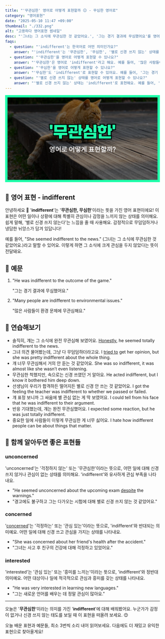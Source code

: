 ```yaml
---
title: "'무관심한' 영어로 어떻게 표현할까 😐 - 무심한 영어로"
category: "영어표현"
date: "2025-05-10 11:47 +09:00"
thumbnail: "./332.png"
alt: "고용하다 영어표현 썸네일"
desc: "'그녀는 그 소식에 무관심한 것 같았어요.', '그는 경기 결과에 무심했어요'를 영어로 어떻게 할까요? 다양한 예문을 통해서 연습하고 본인의 표현으로 만들어 보세요."
faqs:
  - question: "'indifferent'는 한국어로 어떤 의미인가요?"
    answer: "'indifferent'는 '무관심한', '무심한', '별로 신경 쓰지 않는' 상태를 뜻해요. 어떤 일이나 상황에 특별한 관심이나 감정을 느끼지 않는 모습을 표현할 때 사용해요."
  - question: "'무관심한'을 영어로 어떻게 표현할 수 있나요?"
    answer: "'무관심한'은 영어로 'indifferent'라고 해요. 예를 들어, '많은 사람들이 환경 문제에 무관심해요.'는 'Many people are indifferent to environmental issues.'로 표현할 수 있어요."
  - question: "'무심한'을 영어로 어떻게 표현할 수 있나요?"
    answer: "'무심한'도 'indifferent'로 표현할 수 있어요. 예를 들어, '그는 경기 결과에 무심했어요.'는 'He was indifferent to the outcome of the game.'로 말할 수 있어요."
  - question: "'별로 신경 쓰지 않는' 상태를 영어로 어떻게 표현할 수 있나요?"
    answer: "'별로 신경 쓰지 않는' 상태는 'indifferent'로 표현해요. 예를 들어, '그녀는 그 소식에 무관심한 것 같았어요.'는 'She seemed indifferent to the news.'라고 할 수 있어요."
---
```


!['무관심한' 영어표현 썸네일](./332.png)

## 🌟 영어 표현 - indifferent

안녕하세요 👋 '**indifferent**'는 '**무관심한, 무심한**'이라는 뜻을 가진 영어 표현이에요! 이 표현은 어떤 일이나 상황에 대해 특별히 관심이나 감정을 느끼지 않는 상태를 의미해요. 쉽게 말해, '별로 신경 쓰지 않는다'는 느낌을 줄 때 사용해요. 감정적으로 무덤덤하거나 냉담한 뉘앙스가 담겨 있답니다!

예를 들어, "She seemed indifferent to the news." (그녀는 그 소식에 무관심한 것 같았어요.)라고 말할 수 있어요. 이렇게 하면 그 소식에 크게 관심을 두지 않았다는 뜻이 전달돼요.

## 📖 예문

1. "He was indifferent to the outcome of the game."

   "그는 경기 결과에 무심했어요."

2. "Many people are indifferent to environmental issues."

   "많은 사람들이 환경 문제에 무관심해요."

## 💬 연습해보기

<ul data-interactive-list>
  <li data-interactive-item>
    <span data-toggler>솔직히, 걔는 그 소식에 완전 무관심해 보였어요.</span>
    <span data-answer><a href="/blog/in-english/336.honestly/">Honestly</a>, he seemed totally indifferent to the news.</span>
  </li>
  <li data-interactive-item>
    <span data-toggler>그녀 의견 물어봤는데, 그냥 다 무덤덤하더라고요.</span>
    <span data-answer>I <a href="/blog/in-english/117.try-to/">tried to</a> get her opinion, but she was pretty indifferent about the whole thing.</span>
  </li>
  <li data-interactive-item>
    <span data-toggler>걔 너무 무관심해서 거의 안 듣는 것 같았어요.</span>
    <span data-answer>She was so indifferent, it was almost like she wasn’t even listening.</span>
  </li>
  <li data-interactive-item>
    <span data-toggler>무관심한 척했지만, 속으로는 신경 쓰였던 거 알아요.</span>
    <span data-answer>He acted indifferent, but I know it bothered him deep down.</span>
  </li>
  <li data-interactive-item>
    <span data-toggler>선생님이 우리가 합격하든 떨어지든 별로 신경 안 쓰는 것 같았어요.</span>
    <span data-answer>I got the feeling the teacher was indifferent to whether we passed or failed.</span>
  </li>
  <li data-interactive-item>
    <span data-toggler>걔 표정 보니까 그 싸움에 별 관심 없는 게 딱 보였어요.</span>
    <span data-answer>I could tell from his face that he was indifferent to their argument.</span>
  </li>
  <li data-interactive-item>
    <span data-toggler>반응 기대했는데, 걔는 완전 무관심했어요.</span>
    <span data-answer>I expected some reaction, but he was just totally indifferent.</span>
  </li>
  <li data-interactive-item>
    <span data-toggler>중요한 일에 사람들이 이렇게 무관심한 게 너무 싫어요.</span>
    <span data-answer>I hate how indifferent people can be about things that matter.</span>
  </li>
</ul>

## 🤝 함께 알아두면 좋은 표현들

### unconcerned

'unconcerned'는 '걱정하지 않는' 또는 '무관심한'이라는 뜻으로, 어떤 일에 대해 신경 쓰지 않거나 관심이 없는 상태를 의미해요. 'indifferent'와 유사하게 관심 부족을 나타내요.

- "He seemed unconcerned about the upcoming exam [despite](/blog/in-english/341.despite/) the warnings."
- "경고에도 불구하고 그는 다가오는 시험에 대해 별로 신경 쓰지 않는 것 같았어요."

### concerned

'[concerned](/blog/고민이-많아-영어표현/)'는 '걱정하는' 또는 '관심 있는'이라는 뜻으로, 'indifferent'와 반대되는 의미예요. 어떤 일에 대해 신경 쓰고 관심을 가지는 상태를 나타내요.

- "She was concerned about her friend's health after the accident."
- "그녀는 사고 후 친구의 건강에 대해 걱정하고 있었어요."

### interested

'interested'는 '관심 있는' 또는 '흥미를 느끼는'이라는 뜻으로, 'indifferent'와 정반대 의미예요. 어떤 대상이나 일에 적극적으로 관심과 흥미를 갖는 상태를 나타내요.

- "He was very interested in learning new languages."
- "그는 새로운 언어를 배우는 데 정말 관심이 많아요."

---

오늘은 '**무관심한**'이라는 의미를 가진 '**indifferent**'에 대해 배워봤어요. 누군가가 감정이 없거나 신경 쓰지 않는 태도를 보일 때 이 표현을 떠올려 보세요. 😊

오늘 배운 표현과 예문들, 최소 3번씩 소리 내어 읽어보세요. 다음에도 더 재밌고 유익한 표현으로 찾아올게요!

